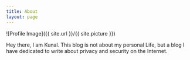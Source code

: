 ```yaml
---
title: About
layout: page
---
```

![Profile Image]({{ site.url }}/{{ site.picture }})

<p>Hey there, I am Kunal. This blog is not about my personal Life, but a blog I have dedicated to write about privacy and security on the Internet.</p>
